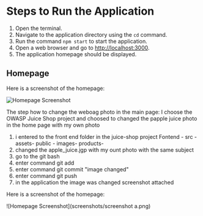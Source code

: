 # Steps to Run the Application

1. Open the terminal.
2. Navigate to the application directory using the `cd` command.
3. Run the command `npm start` to start the application.
4. Open a web browser and go to [http://localhost:3000](http://localhost:3000).
5. The application homepage should be displayed.


## Homepage

Here is a screenshot of the homepage:

![Homepage Screenshot](screenshots/screenshot02.png)

The step how to change the weboag photo in the main page:
I choose the OWASP Juice Shop project and choosed to changed the papple juice photo in the home page with my own photo 
1. i entered to the front end folder in the juice-shop project 
Fontend - src - assets- public - images- products- 
2. changed the apple_juice.jgp with my ount photo with the same subject
3. go to the git bash
4. enter command git add
5. enter command git commit "image changed"
6. enter command git push
7. in the application the image was changed screenshot attached

Here is a screenshot of the homepage:

![Homepage Screenshot](screenshots/screenshot a.png)


